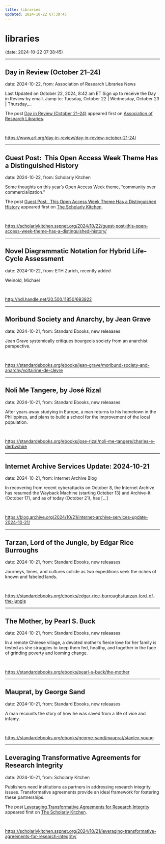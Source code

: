 ```yaml
---
title: libraries
updated: 2024-10-22 07:38:45
---
```


# libraries

(date: 2024-10-22 07:38:45)

---

## Day in Review (October 21–24)

date: 2024-10-22, from: Association of Research Libraries News

<p>Last Updated on October 22, 2024, 8:42 am ET Sign up to receive the Day in Review by email. Jump to: Tuesday, October 22 &#124; Wednesday, October 23 &#124; Thursday,...</p>
<p>The post <a href="https://www.arl.org/day-in-review/day-in-review-october-21-24/">Day in Review (October 21–24)</a> appeared first on <a href="https://www.arl.org">Association of Research Libraries</a>.</p>
 

<br> 

<https://www.arl.org/day-in-review/day-in-review-october-21-24/>

---

## Guest Post:  This Open Access Week Theme Has a Distinguished History

date: 2024-10-22, from: Scholarly Kitchen

<p>Some thoughts on this year’s Open Access Week theme, “community over commercialization.”</p>
<p>The post <a href="https://scholarlykitchen.sspnet.org/2024/10/22/guest-post-this-open-access-week-theme-has-a-distinguished-history/">Guest Post:  This Open Access Week Theme Has a Distinguished History</a> appeared first on <a href="https://scholarlykitchen.sspnet.org">The Scholarly Kitchen</a>.</p>
 

<br> 

<https://scholarlykitchen.sspnet.org/2024/10/22/guest-post-this-open-access-week-theme-has-a-distinguished-history/>

---

## Novel Diagrammatic Notation for Hybrid Life-Cycle Assessment

date: 2024-10-22, from: ETH Zurich, recently added

Weinold, Michael 

<br> 

<http://hdl.handle.net/20.500.11850/693922>

---

## Moribund Society and Anarchy, by Jean Grave

date: 2024-10-21, from: Standard Ebooks, new releaases

Jean Grave systemically critiques bourgeois society from an anarchist perspective. 

<br> 

<https://standardebooks.org/ebooks/jean-grave/moribund-society-and-anarchy/voltairine-de-cleyre>

---

## Noli Me Tangere, by José Rizal

date: 2024-10-21, from: Standard Ebooks, new releaases

After years away studying in Europe, a man returns to his hometown in the Philippines, and plans to build a school for the improvement of the local population. 

<br> 

<https://standardebooks.org/ebooks/jose-rizal/noli-me-tangere/charles-e-derbyshire>

---

## Internet Archive Services Update: 2024-10-21

date: 2024-10-21, from: Internet Archive Blog

In recovering from recent cyberattacks on October 8, the Internet Archive has resumed the Wayback Machine (starting October 13) and Archive-It (October 17), and as of today (October 21), has [&#8230;] 

<br> 

<https://blog.archive.org/2024/10/21/internet-archive-services-update-2024-10-21/>

---

## Tarzan, Lord of the Jungle, by Edgar Rice Burroughs

date: 2024-10-21, from: Standard Ebooks, new releaases

Journeys, times, and cultures collide as two expeditions seek the riches of known and fabeled lands. 

<br> 

<https://standardebooks.org/ebooks/edgar-rice-burroughs/tarzan-lord-of-the-jungle>

---

## The Mother, by Pearl S. Buck

date: 2024-10-21, from: Standard Ebooks, new releaases

In a remote Chinese village, a devoted mother’s fierce love for her family is tested as she struggles to keep them fed, healthy, and together in the face of grinding poverty and looming change. 

<br> 

<https://standardebooks.org/ebooks/pearl-s-buck/the-mother>

---

## Mauprat, by George Sand

date: 2024-10-21, from: Standard Ebooks, new releaases

A man recounts the story of how he was saved from a life of vice and infamy. 

<br> 

<https://standardebooks.org/ebooks/george-sand/mauprat/stanley-young>

---

## Leveraging Transformative Agreements for Research Integrity

date: 2024-10-21, from: Scholarly Kitchen

<p>Publishers need institutions as partners in addressing research integrity issues. Transformative agreements provide an ideal framework for fostering these partnerships.</p>
<p>The post <a href="https://scholarlykitchen.sspnet.org/2024/10/21/leveraging-transformative-agreements-for-research-integrity/">Leveraging Transformative Agreements for Research Integrity</a> appeared first on <a href="https://scholarlykitchen.sspnet.org">The Scholarly Kitchen</a>.</p>
 

<br> 

<https://scholarlykitchen.sspnet.org/2024/10/21/leveraging-transformative-agreements-for-research-integrity/>

